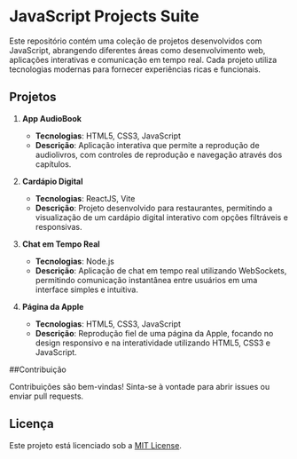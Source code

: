 # JavaScript Projects Suite

Este repositório contém uma coleção de projetos desenvolvidos com JavaScript, abrangendo diferentes áreas como desenvolvimento web, aplicações interativas e comunicação em tempo real. Cada projeto utiliza tecnologias modernas para fornecer experiências ricas e funcionais.

## Projetos

1. **App AudioBook**
   - **Tecnologias**: HTML5, CSS3, JavaScript
   - **Descrição**: Aplicação interativa que permite a reprodução de audiolivros, com controles de reprodução e navegação através dos capítulos.

2. **Cardápio Digital**
   - **Tecnologias**: ReactJS, Vite
   - **Descrição**: Projeto desenvolvido para restaurantes, permitindo a visualização de um cardápio digital interativo com opções filtráveis e responsivas.

3. **Chat em Tempo Real**
   - **Tecnologias**: Node.js
   - **Descrição**: Aplicação de chat em tempo real utilizando WebSockets, permitindo comunicação instantânea entre usuários em uma interface simples e intuitiva.

4. **Página da Apple**
   - **Tecnologias**: HTML5, CSS3, JavaScript
   - **Descrição**: Reprodução fiel de uma página da Apple, focando no design responsivo e na interatividade utilizando HTML5, CSS3 e JavaScript.

##Contribuição

Contribuições são bem-vindas! Sinta-se à vontade para abrir issues ou enviar pull requests.

## Licença

Este projeto está licenciado sob a [MIT License](LICENSE).
